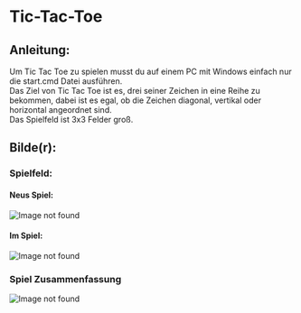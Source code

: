 # Tic-Tac-Toe

## Anleitung:
Um Tic Tac Toe zu spielen musst du auf einem PC mit Windows einfach nur die start.cmd Datei ausführen.<br/>
Das Ziel von Tic Tac Toe ist es, drei seiner Zeichen in eine Reihe zu bekommen, dabei ist es egal, ob die Zeichen diagonal, vertikal oder horizontal angeordnet sind.<br/>
Das Spielfeld ist 3x3 Felder groß.

## Bilde(r):
### Spielfeld:
#### Neus Spiel:
![Image not found][clear_game_field]
#### Im Spiel:
![Image not found][used_game_field]
### Spiel Zusammenfassung
![Image not found][game_summary]


[clear_game_field]: https://res.nivram710.de/images/devel/tic-tac-toe/clear_game_field.png "Leeres Spielfeld"
[used_game_field]: https://res.nivram710.de/images/devel/tic-tac-toe/used_game_field.png "Spielfeld während eines Spiels"
[game_summary]: https://res.nivram710.de/images/devel/tic-tac-toe/game_summary.png "Spiel Zusammenfassung"